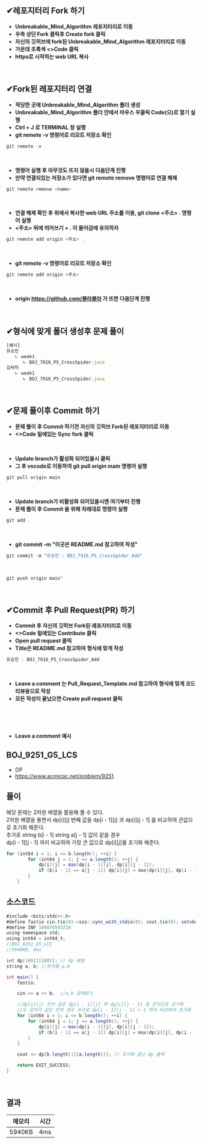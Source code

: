 ## ✔레포지터리 Fork 하기
- **Unbreakable_Mind_Algorithm 레포지터리로 이동**
- **우측 상단 Fork 클릭후 Create fork 클릭**
- **자신의 깃허브에 fork된 Unbreakable_Mind_Algorithm 레포지터리로 이동**
- **가운데 초록색 <>Code 클릭**
- **https로 시작하는 web URL 복사**

<br/>



## ✔Fork된 레포지터리 연결
- **적당한 곳에 Unbreakable_Mind_Algorithm 폴더 생성**
- **Unbreakable_Mind_Algorithm 폴더 안에서 마우스 우클릭 Code(으)로 열기 실행**
- **Ctrl + J 로 TERMINAL 창 실행**
- **git remote -v 명령어로 리모트 저장소 확인**

 ```jsx
git remote -v 
```

<br/>

- **명령어 실행 후 아무것도 뜨지 않을시 다음단계 진행**
- **만약 연결되있는 저장소가 있다면 git remote remove 명령어로 연결 해제**

 ```jsx
git remote remove <name>
```

<br/>

- **연결 해제 확인 후 위에서 복사한 web URL 주소를 이용, git clone <주소> .  명령어 실행**
- **<주소> 뒤에 띄어쓰기 + . 이 들어감에 유의하자**

 ```jsx
git remote add origin <주소> .
```

<br/>

- **git remote -v 명령어로 리모트 저장소 확인**

 ```jsx
git remote add origin <주소>
```

<br/>

- **origin https://github.com/블라블라 가 뜨면 다음단계 진행**

<br/>



## ✔형식에 맞게 폴더 생성후 문제 풀이
```jsx
[예시]
유승민
   ㄴ week1
      ㄴ BOJ_7916_P5_CrossSpider.java
김싸피
   ㄴ week1
      ㄴ BOJ_7916_P5_CrossSpider.java
```

<br/>



## ✔문제 풀이후 Commit 하기
- **문제 풀이 후 Commit 하기전 자신의 깃허브 Fork된 레포지터리로 이동**
- **<>Code 밑에있는 Sync fork 클릭**

<br/>

- **Update branch가 활성화 되어있을시 클릭**
- **그 후 vscode로 이동하여 git pull origin main 명령어 실행**

 ```jsx
git pull origin main
```

<br/>

- **Update branch가 비활성화 되어있을시엔 여기부터 진행**
- **문제 풀이 후 Commit 을 위해 차례대로 명령어 실행**

 ```jsx
git add .
```

<br/>

- **git commit -m "이곳은 README.md 참고하여 작성"**
 ```jsx
git commit -m "유승민 : BOJ_7916_P5_CrossSpider_Add"
```

<br/>

 ```jsx
git push origin main"
```

<br/>


## ✔Commit 후 Pull Request(PR) 하기
- **Commit 후 자신의 깃허브 Fork된 레포지터리로 이동**
- **<>Code 밑에있는 Contribute 클릭**
- **Open pull request 클릭**
- **Title은 README.md 참고하여 형식에 맞게 작성**

```jsx
유승민 : BOJ_7916_P5_CrossSpider_Add
```

<br/>
 
- **Leave a comment 는 Pull_Request_Template.md 참고하여 형식에 맞게 코드 리뷰용으로 작성**
- **모든 작성이 끝났으면 Create pull request 클릭**

<br/>
<br/>
<br/>

- **Leave a comment 예시**

## BOJ_9251_G5_LCS
- DP
- https://www.acmicpc.net/problem/9251



## 풀이

해당 문제는 2차원 배열을 활용해 풀 수 있다. <br/>
2차원 배열을 돌면서 dp[i][j] 번째 값을 dp[i - 1][j] 과 dp[i][j - 1] 를 비교하여 큰값으로 초기화 해준다. <br/>
추가로 string b[i - 1] string a[j - 1] 값이 같을 경우  <br/>
dp[i - 1][j - 1] 까지 비교하여 가장 큰 값으로 dp[i][j]를 초기화 해준다. <br/>

~~~java
for (int64 i = 1; i <= b.length(); ++i) {
		for (int64 j = 1; j <= a.length(); ++j) {
			dp[i][j] = max(dp[i - 1][j], dp[i][j - 1]);
			if (b[i - 1] == a[j - 1]) dp[i][j] = max(dp[i][j], dp[i - 1][j - 1] + 1);
		}
	}
~~~



## 소스코드
~~~java
#include <bits/stdc++.h>
#define fastio cin.tie(0)->ios::sync_with_stdio(0); cout.tie(0); setvbuf(stdout, nullptr, _IOFBF, BUFSIZ);
#define INF 109876543210
using namespace std;
using int64 = int64_t;
//BOJ_9251_G5_LCS
//5940KB, 4ms

int dp[1001][1001]; // dp 배열
string a, b; //문자열 a,b

int main() {
	fastio;

	cin >> a >> b;	//a,b 입력받기

	//dp[i][j] 칸의 값은 dp[i - 1][j] 와 dp[i][j - 1] 중 큰것으로 초기화
	//두 문자가 같은 칸의 경우 추가로 dp[i - 1][j - 1] + 1 까지 비교하여 초기화
	for (int64 i = 1; i <= b.length(); ++i) {
		for (int64 j = 1; j <= a.length(); ++j) {
			dp[i][j] = max(dp[i - 1][j], dp[i][j - 1]);
			if (b[i - 1] == a[j - 1]) dp[i][j] = max(dp[i][j], dp[i - 1][j - 1] + 1);
		}
	}

	cout << dp[b.length()][a.length()]; // 초기화 끝난 dp 출력

	return EXIT_SUCCESS;
}
~~~

<br/>

## 결과 

| 메모리  | 시간 |
|----|----|
| 5940KB| 4ms|
